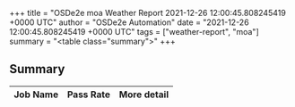 +++
title = "OSDe2e moa Weather Report 2021-12-26 12:00:45.808245419 +0000 UTC"
author = "OSDe2e Automation"
date = "2021-12-26 12:00:45.808245419 +0000 UTC"
tags = ["weather-report", "moa"]
summary = "<table class=\"summary\"></table>"
+++
## Summary

| Job Name | Pass Rate | More detail |
|----------|-----------|-------------|




